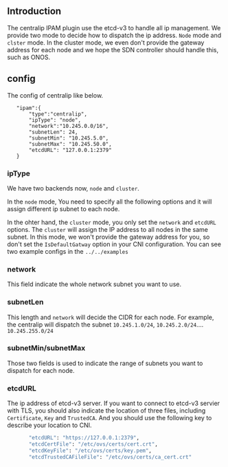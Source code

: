 ## Introduction
The centralip IPAM plugin use the etcd-v3 to handle all ip management.
We provide two mode to decide how to dispatch the ip address.
`Node` mode  and `clster` mode.
In the cluster mode, we even don't provide the gateway address for each node and we hope the SDN controller should handle this, such as ONOS.

## config
The config of centralip like below.
```
   "ipam":{
       "type":"centralip",
       "ipType": "node",
       "network":"10.245.0.0/16",
       "subnetLen": 24,
       "subnetMin": "10.245.5.0",
       "subnetMax": "10.245.50.0",
       "etcdURL": "127.0.0.1:2379"
   }
```
### ipType
We have two backends now, `node` and `cluster`.

In the `node` mode, You need to specify all the following options and it will assign different ip subnet to each node.

In the ohter hand, the `cluster` mode, you only set the `network` and `etcdURL` options.
The `cluster` will assign the IP address to all nodes in the same subnet.
In this mode, we won't provide the gateway address for you, so don't set the `IsDefaultGatway` option in your CNI configuration.
You can see two example configs in the `../../examples`

### network
This field indicate the whole network subnet you want to use.

### subnetLen
This length and `network` will decide the CIDR for each node.
For example, the centralip will dispatch the subnet `10.245.1.0/24`, `10.245.2.0/24`.... `10.245.255.0/24`

### subnetMin/subnetMax
Those two fields is used to indicate the range of subnets you want to dispatch for each node.

### etcdURL
The ip address of etcd-v3 server.
If you want to connect to etcd-v3 servier with TLS, you should also indicate the 
location of three files, including `Certificate`, `Key` and `TrustedCA`.
And you should use the following key to describe your location to CNI.
```bash
       "etcdURL": "https://127.0.0.1:2379",
       "etcdCertFile": "/etc/ovs/certs/cert.crt",
       "etcdKeyFile": "/etc/ovs/certs/key.pem",
       "etcdTrustedCAFileFile": "/etc/ovs/certs/ca_cert.crt"
```
